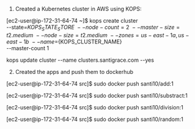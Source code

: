1) Created a Kubernetes cluster in AWS using KOPS:

[ec2-user@ip-172-31-64-74 ~]$ kops create cluster \
 --state=${KOPS_STATE_STORE} \
 --node-count=2 \
 --master-size=t2.medium \
 --node-size=t2.medium \
 --zones=us-east-1a,us-east-1b \
 --name=${KOPS_CLUSTER_NAME} \
 --master-count 1

kops update cluster --name clusters.santigrace.com --yes

2) Created the apps and push them to dockerhub

[ec2-user@ip-172-31-64-74 src]$ sudo docker push santi10/add:1

[ec2-user@ip-172-31-64-74 src]$ sudo docker push santi10/substract:1

[ec2-user@ip-172-31-64-74 src]$ sudo docker push santi10/division:1

[ec2-user@ip-172-31-64-74 src]$ sudo docker push santi10/random:1



